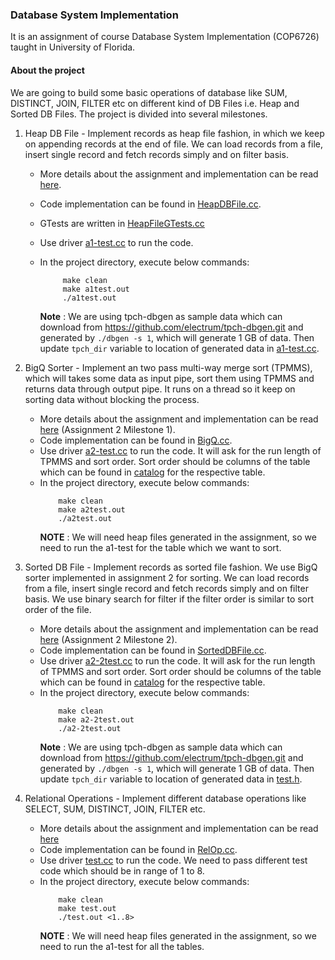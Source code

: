 ### Database System Implementation

It is an assignment of course Database System Implementation (COP6726) taught in University of Florida. 


#### About the project

We are going to build some basic operations of database like SUM, DISTINCT, JOIN, FILTER etc on different kind of DB Files 
i.e. Heap and Sorted DB Files. The project is divided into several milestones.

1. Heap DB File - Implement records as heap file fashion, in which we keep on appending records at the 
end of file. We can load records from a file, insert single record and fetch records simply and on filter basis. 
     - More details about the assignment and implementation can be read [here](/resources/A1.pdf).
     - Code implementation can be found in [HeapDBFile.cc](HeapDBFile.cc).
     - GTests are written in [HeapFileGTests.cc](HeapFileGTests.cc)
     - Use driver [a1-test.cc](a1-test.cc) to run the code. 
     - In the project directory, execute below commands:
        
       ```     
            make clean
            make a1test.out
            ./a1test.out
       ```
        **Note** : We are using tpch-dbgen as sample data which can download from https://github.com/electrum/tpch-dbgen.git 
        and generated by `./dbgen -s 1`, which will generate 1 GB of data.
        Then update `tpch_dir` variable to location of generated data in [a1-test.cc](a1-test.cc).
   
1. BigQ Sorter - Implement an two pass multi-way merge sort (TPMMS), which will takes some data as input pipe, 
sort them using TPMMS and returns data through output pipe. It runs on a thread so it keep on sorting data without blocking the process.
    - More details about the assignment and implementation can be read [here](/resources/A2.pdf) (Assignment 2 Milestone 1).
    - Code implementation can be found in [BigQ.cc](BigQ.cc).
    - Use driver [a2-test.cc](a2-test.cc) to run the code. It will ask for the run length of TPMMS and sort order. 
    Sort order should be columns of the table which can be found in [catalog](catalog) for the respective table. 
    - In the project directory, execute below commands:
        ```
            make clean
            make a2test.out
            ./a2test.out
        ``` 
        **NOTE** : We will need heap files generated in the assignment, so we need to run the a1-test for the table which we want to sort.
        
1. Sorted DB File - Implement records as sorted file fashion. We use BigQ sorter implemented in assignment 2 for sorting.
We can load records from a file, insert single record and fetch records simply and on filter basis. 
We use binary search for filter if the filter order is similar to sort order of the file.  
    - More details about the assignment and implementation can be read [here](/resources/A2.pdf) (Assignment 2 Milestone 2).
    - Code implementation can be found in [SortedDBFile.cc](SortedDBFile.cc). 
    - Use driver [a2-2test.cc](a2-2test.cc) to run the code. It will ask for the run length of TPMMS and sort order. 
        Sort order should be columns of the table which can be found in [catalog](catalog) for the respective table.
    - In the project directory, execute below commands:
        ```
            make clean
            make a2-2test.out
            ./a2-2test.out
        ```
        **Note** : We are using tpch-dbgen as sample data which can download from https://github.com/electrum/tpch-dbgen.git 
                and generated by `./dbgen -s 1`, which will generate 1 GB of data.
                Then update `tpch_dir` variable to location of generated data in [test.h](a3-test.h).

1. Relational Operations - Implement different database operations like SELECT, SUM, DISTINCT, JOIN, FILTER etc.
    - More details about the assignment and implementation can be read [here](/resources/A3.pdf)
    - Code implementation can be found in [RelOp.cc](RelOp.cc).
    - Use driver [test.cc](a3-test.cc) to run the code. We need to pass different test code which should be in range of 1 to 8.
    - In the project directory, execute below commands:
        ```
            make clean
            make test.out
            ./test.out <1..8>
        ```  
        **NOTE** : We will need heap files generated in the assignment, so we need to run the a1-test for all the tables.